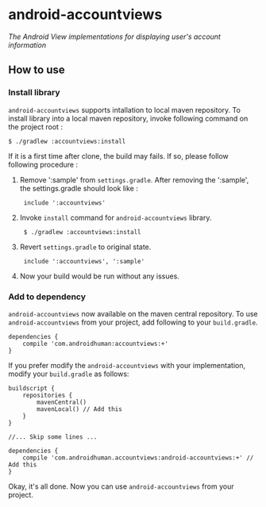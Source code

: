 # android-accountviews
*The Android View implementations for displaying user's account information*
 
## How to use
### Install library
 `android-accountviews` supports intallation to local maven repository. To install library into a local maven repository, invoke following command on the project root :
 
    $ ./gradlew :accountviews:install
     
If it is a first time after clone, the build may fails. If so, please follow following procedure :

1. Remove ':sample' from `settings.gradle`. After removing the ':sample', the settings.gradle should look like :  

        include ':accountviews'

2. Invoke `install` command for `android-accountviews` library.
   
        $ ./gradlew :accountviews:install
   
3. Revert `settings.gradle` to original state.
  
        include ':accountviews', ':sample'

4. Now your build would be run without any issues.

### Add to dependency
`android-accountviews` now available on the maven central repository. To use `android-accountviews` from your project, add following to your `build.gradle`.

    dependencies {
        compile 'com.androidhuman:accountviews:+'
    }

If you prefer modify the `android-accountviews` with your implementation, modify your `build.gradle` as follows:

    buildscript {
        repositories {
            mavenCentral()
            mavenLocal() // Add this
        }
    }
       
    //... Skip some lines ...
       
    dependencies {
        compile 'com.androidhuman.accountviews:android-accountviews:+' // Add this
    }


Okay, it's all done. Now you can use `android-accountviews` from your project.
